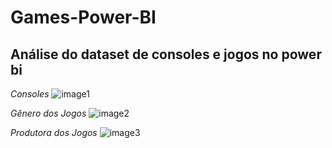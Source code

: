 # Games-Power-BI
## Análise do dataset de consoles e jogos no power bi

*Consoles*
![image1](https://user-images.githubusercontent.com/8195518/218316550-9cb48019-8308-426a-b952-108877e50f69.png)

*Gênero dos Jogos*
![image2](https://user-images.githubusercontent.com/8195518/218316555-848108ca-384b-461c-b13f-47288533c3e4.png)

*Produtora dos Jogos*
![image3](https://user-images.githubusercontent.com/8195518/218316559-efe96d28-de13-4c3d-af50-54c7f646dca3.png)
